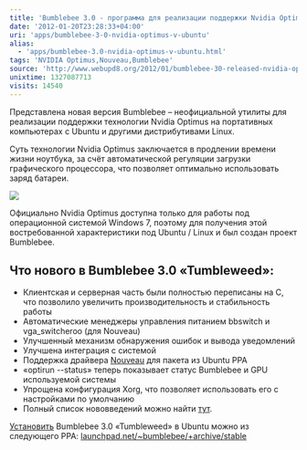 ```yaml
---
title: 'Bumblebee 3.0 - программа для реализации поддержки Nvidia Optimus в Ubuntu'
date: '2012-01-20T23:28:33+04:00'
uri: 'apps/bumblebee-3-0-nvidia-optimus-v-ubuntu'
alias: 
  - 'apps/bumblebee-3.0-nvidia-optimus-v-ubuntu.html'
tags: 'NVIDIA Optimus,Nouveau,Bumblebee'
source: 'http://www.webupd8.org/2012/01/bumblebee-30-released-nvidia-optimus.html'
unixtime: 1327087713
visits: 14540
---
```

Представлена новая версия Bumblebee – неофициальной утилиты для реализации поддержки технологии Nvidia Optimus на портативных компьютерах с Ubuntu и другими дистрибутивами Linux.

Суть технологии Nvidia Optimus заключается в продлении времени жизни ноутбука, за счёт автоматической регуляции загрузки графического процессора, что позволяет оптимально использовать заряд батареи.

![](img/2012/01/20/23-00/nvidia-optimus-5757103083-o.jpg)

Официально Nvidia Optimus доступна только для работы под операционной системой Windows 7, поэтому для получения этой востребованной характеристики под Ubuntu / Linux и был создан проект Bumblebee.

## Что нового в Bumblebee 3.0 «Tumbleweed»:

*   Клиентская и серверная часть были полностью переписаны на C, что позволило увеличить производительность и стабильность работы
*   Автоматические менеджеры управления питанием bbswitch и vga\_switcheroo (для Nouveau)
*   Улучшенный механизм обнаружения ошибок и вывода уведомлений
*   Улучшена интеграция с системой
*   Поддержка драйвера [Nouveau](http://ru.wikipedia.org/wiki/Nouveau) для пакета из Ubuntu PPA
*   «optirun --status» теперь показывает статус Bumblebee и GPU используемой системы
*   Упрощена конфигурация Xorg, что позволяет использовать его с настройками по умолчанию
*    Полный список нововведений можно найти [тут](http://bumblebee-project.org/release-notes-3.0).

[Установить](https://github.com/Bumblebee-Project/Bumblebee/wiki/Install-and-usage) Bumblebee 3.0 «Tumbleweed» в Ubuntu можно из следующего PPA: [launchpad.net/~bumblebee/+archive/stable](https://launchpad.net/~bumblebee/+archive/stable)
